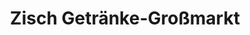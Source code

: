 ---
title: "Zisch Getränke-Großmarkt"
url: /wildeshausen/zisch-getraenke-grossmarkt/
shop: Getränke
---